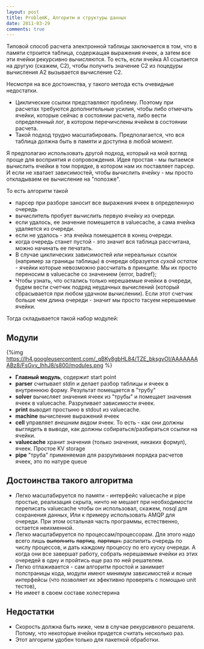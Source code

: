 ```yaml
---
layout: post
title: ProblemK, Алгоритм и структуры данных
date: 2011-03-29
comments: true
---
```


Типовой способ расчета электронной таблицы заключается в том, что в
памяти строится таблица, содержащая выражения ячеек, а затем все эти
ячейки рекурсивно вычисляются. То есть, если ячейка A1 ссылается на
другую (скажем, C2), чтобы получить значение C2 из поцедуры вычисления
A2 вызывается вычисление C2.

Несмотря на все достоинства, у такого метода есть очевидные
недостатки.
<!-- more -->

* Циклические ссылки представляют проблему. Поэтому при расчетах
  требуются дополнительные усилия, чтобы либо отмечать ячейки, которые
  сейчас в состоянии расчета, либо вести определенный лог, в котором
  перечичслены ячейкм в состоянии расчета.  
* Такой подход трудно масштабировать. Предполагается, что вся таблица
  должна быть в памяти и доступна в любой момент.

Я предполагаю использовать другой подход, который на мой взгляд проще
для восприятия и сопровождения. Идея простая - мы пытаемся вычислить
ячейки в том порядке, в котором нам их поставляет парсер. И если не
хватает зависимостей, чтобы вычислить ячейку - мы просто откладываем
ее вычисление на "попозже".

То есть алгоритм такой 

* парсер при разборе заносит все выражения ячеек в определенную
  очередь
* вычислитель пробует вычислить первую ячейку из очереди.
* если удалось, ее значение помещается в valuecache, а сама ячейка
  удаляется из очереди.
* если не удалось - эта ячейка помещается в конец очереди.
* когда очередь станет пустой - это значит вся таблица рассчитана,
можно начинать ее печатать.
* В случае циклических зависимостей или нереальных ссылок (например за
границы таблицы) в очереди образуется *сухой остаток* - ячейки которые
невозможно рассчитать в принципе.  Мы их просто переносим в valuecache
со значением {error, badref}; 
* Чтобы узнать, что остались только нерешаемые ячейки в очереди, будем вести
  счетчик подряд неудачных вычислений (который сбрасывается при любом удачном
  вычислении). Если этот счетчик больше чем длина очереди - значит мы просто
  тасуем нерешаемые ячейки.

Тогда складывается такой набор модулей:

Модули
------

{%img https://lh4.googleusercontent.com/_qBKy8gbHL84/TZE_bksgyOI/AAAAAAAABz8/FsGvv_IhhJ8/s800/modules.png %}

* **Главный модуль**, содержит start point
* **parser** считывает *stdin* и делает разбор таблицы и ячеек в
внутреннюю форму. Результат помещается в "трубу"
* **solver** вычисляет значения ячеек из "трубы" и помещает значения ячеек
в valuecache. Разруливает зависимости ячеек.
* **print**  выводит простыню в stdout из valuecache. 
* **machine** вычисление выражений ячеек 
* **cell** управляет *внешним видом* ячеек. То есть - как они должны
выглядеть в выводе, как должны собираться/разбираться ссылки на
ячейки.
* **valuecache** хранит значения (только значения, никаких формул),
ячеек. Простое KV storage
* **pipe** "труба" применяемая для разруливания порядка расчетов
ячеек, это по натуре queue

Достоинства такого алгоритма
----------------------------

* Легко масштабируется по памяти - интерфейс valuecache и pipe
простые, реализация скрыта, ничто не мешает при необходимости
переписать valuecache чтобы он использовал, скажем, nosql для
сохранения данных, Или к примеру использовать AMQP для очереди. При
этом остальная часть программы, естественно, остается неихменной.
* Легко масштабируется по процессам/процессорам. Для этого надо всего
лишь <del>выполнить</del> <del>партиц</del>. <del>партишн.</del>
распилить очередь по числу процессов, и дать каждому процессу по его
куску очереди. А когда они все завершат работу, собрать нерешаемые
ячейки из этих очередей в одну и пройтись еще раз по ней решателем.
* Легко отлаживается - сам алгоритм простой и занимает полстраницы
кода, модули имеют минимум зависимостей и ясные интерфейсы (что
позволяет их эфективно проверять с помощью unit тестов),
* Не имеет в своем составе холестерина

Недостатки
----------

* Скорость должна быть ниже, чем в случае рекурсивного
решателя. Потому, что некоторые ячейки придется считать несколько раз.
* Этот алгоритм удобен только для пакетной обработки.


